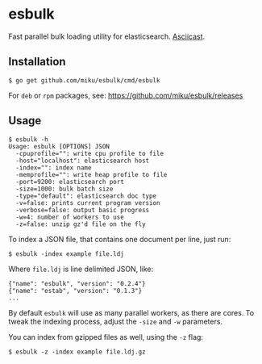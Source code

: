 esbulk
======

Fast parallel bulk loading utility for elasticsearch. [Asciicast](https://asciinema.org/a/14366).

Installation
------------

    $ go get github.com/miku/esbulk/cmd/esbulk

For `deb` or `rpm` packages, see: https://github.com/miku/esbulk/releases

Usage
-----

    $ esbulk -h
    Usage: esbulk [OPTIONS] JSON
      -cpuprofile="": write cpu profile to file
      -host="localhost": elasticsearch host
      -index="": index name
      -memprofile="": write heap profile to file
      -port=9200: elasticsearch port
      -size=1000: bulk batch size
      -type="default": elasticsearch doc type
      -v=false: prints current program version
      -verbose=false: output basic progress
      -w=4: number of workers to use
      -z=false: unzip gz'd file on the fly

To index a JSON file, that contains one document per line, just run:

    $ esbulk -index example file.ldj

Where `file.ldj` is line delimited JSON, like:

    {"name": "esbulk", "version": "0.2.4"}
    {"name": "estab", "version": "0.1.3"}
    ...

By default `esbulk` will use as many parallel workers, as there are cores.
To tweak the indexing process, adjust the `-size` and `-w` parameters.

You can index from gzipped files as well, using the `-z` flag:

    $ esbulk -z -index example file.ldj.gz
